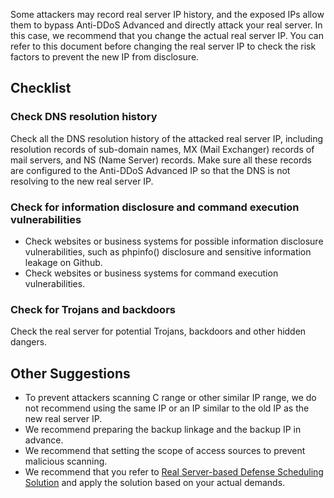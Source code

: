 ﻿

Some attackers may record real server IP history, and the exposed IPs allow them to bypass Anti-DDoS Advanced and directly attack your real server. In this case, we recommend that you change the actual real server IP. You can refer to this document before changing the real server IP to check the risk factors to prevent the new IP from disclosure.

## Checklist
### Check DNS resolution history
Check all the DNS resolution history of the attacked real server IP, including resolution records of sub-domain names, MX (Mail Exchanger) records of mail servers, and NS (Name Server) records. Make sure all these records are configured to the Anti-DDoS Advanced IP so that the DNS is not resolving to the new real server IP.

### Check for information disclosure and command execution vulnerabilities
- Check websites or business systems for possible information disclosure vulnerabilities, such as phpinfo() disclosure and sensitive information leakage on Github.
- Check websites or business systems for command execution vulnerabilities.

### Check for Trojans and backdoors
Check the real server for potential Trojans, backdoors and other hidden dangers.

## Other Suggestions
- To prevent attackers scanning C range or other similar IP range, we do not recommend using the same IP or an IP similar to the old IP as the new real server IP. 
- We recommend preparing the backup linkage and the backup IP in advance.
- We recommend that setting the scope of access sources to prevent malicious scanning.
- We recommend that you refer to [Real Server-based Defense Scheduling Solution](https://cloud.tencent.com/document/product/1014/31125) and apply the solution based on your actual demands.
